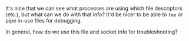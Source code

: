 It's nice that we can see what processes are using which file descriptors (etc.), but what can we do with that info? It'd be nicer to be able to `tee` or pipe in-use files for debugging.

In general, how do we use this file and socket info for troubleshooting?